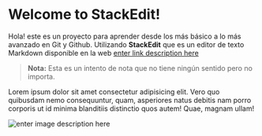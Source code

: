 # Welcome to StackEdit!

Hola! este es un proyecto para aprender desde los más básico a lo más avanzado en Git y Github. Utilizando **StackEdit** que es un editor de texto Markdown disponible en la web  [enter link description here](https://stackedit.io/app#)

> **Nota:** Esta es un intento de nota que no tiene ningún sentido pero no importa.

Lorem ipsum dolor sit amet consectetur adipisicing elit. Vero quo quibusdam nemo consequuntur, quam, asperiores
natus debitis nam porro corporis ut id minima blanditiis distinctio quos autem! Quae, magnam ullam!

![enter image description here](https://miro.medium.com/max/650/1*zzvdRmHGGXONZpuQ2FeqsQ.png)

